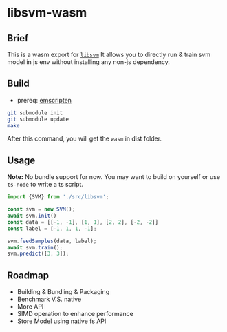 # libsvm-wasm

## Brief
This is a wasm export for [`libsvm`](https://github.com/cjlin1/libsvm)
It allows you to directly run & train svm model in js env without installing any non-js dependency.

## Build

- prereq:
  [emscripten](https://emscripten.org/docs/getting_started/index.html)

```bash
git submodule init
git submodule update
make
```

After this command, you will get the `wasm` in dist folder.

## Usage

**Note:** No bundle support for now.
You may want to build on yourself or use `ts-node` to write a ts script.

```js
import {SVM} from './src/libsvm';

const svm = new SVM();
await svm.init()
const data = [[-1, -1], [1, 1], [2, 2], [-2, -2]]
const label = [-1, 1, 1, -1];

svm.feedSamples(data, label);
await svm.train();
svm.predict([3, 3]);
```

## Roadmap

- Building & Bundling & Packaging
- Benchmark V.S. native
- More API
- SIMD operation to enhance performance
- Store Model using native fs API
